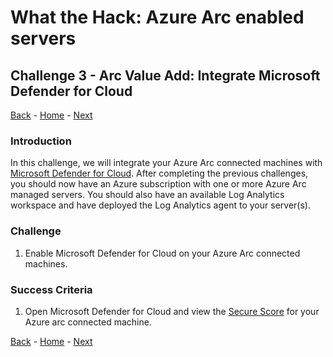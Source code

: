 # What the Hack: Azure Arc enabled servers 

## Challenge 3 - Arc Value Add: Integrate Microsoft Defender for Cloud
[Back](challenge02.md) - [Home](../readme.md) - [Next](challenge04.md)

### Introduction

In this challenge, we will integrate your Azure Arc connected machines with [Microsoft Defender for Cloud](https://learn.microsoft.com/en-us/azure/defender-for-cloud/). After completing the previous challenges, you should now have an Azure subscription with one or more Azure Arc managed servers. You should also have an available Log Analytics workspace and have deployed the Log Analytics agent to your server(s). 

### Challenge

1. Enable Microsoft Defender for Cloud on your Azure Arc connected machines.

### Success Criteria

1. Open Microsoft Defender for Cloud and view the [Secure Score](https://learn.microsoft.com/en-us/azure/defender-for-cloud/secure-score-security-controls) for your Azure arc connected machine.

[Back](challenge02.md) - [Home](../readme.md) - [Next](challenge04.md)
